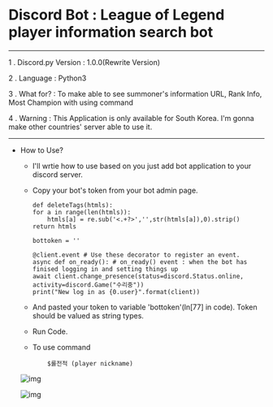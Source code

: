 Discord Bot : League of Legend player information search bot
===
***
1 . Discord.py Version : 1.0.0(Rewrite Version)

2 . Language : Python3

3 . What for? : To make able to see summoner's information URL, Rank Info, Most Champion with using command

4 . Warning  : This Application is only available for South Korea. I'm gonna make other countries' server able to use it.
***

- How to Use?

    - I'll wrtie how to use based on you just add bot application to your discord server.

    - Copy your bot's token from your bot admin page.

        ```python3
        def deleteTags(htmls):
        for a in range(len(htmls)):
            htmls[a] = re.sub('<.+?>','',str(htmls[a]),0).strip()
        return htmls

        bottoken = ''

        @client.event # Use these decorator to register an event.
        async def on_ready(): # on_ready() event : when the bot has finised logging in and setting things up
        await client.change_presence(status=discord.Status.online, activity=discord.Game("수리중"))
        print("New log in as {0.user}".format(client))
        ```

    - And pasted your token to variable 'bottoken'(ln[77] in code). Token should be valued as string types. 

    - Run Code.
    
    - To use command
    
        ~~~
            $롤전적 (player nickname)
        ~~~

    ![img](https://scontent-ssn1-1.xx.fbcdn.net/v/t1.0-9/90231854_1161743310835567_5624681710483406848_n.jpg?_nc_cat=106&_nc_sid=8024bb&_nc_ohc=6uTvN37CBisAX_2j8nJ&_nc_ht=scontent-ssn1-1.xx&oh=0fddbace6c29530b5767597a5de7a567&oe=5E9F4BBE)

    ![img](https://scontent-ssn1-1.xx.fbcdn.net/v/t1.0-9/90355101_1161743920835506_3671053142260187136_n.jpg?_nc_cat=111&_nc_sid=8024bb&_nc_ohc=BuXOMu3mfAMAX-18N5n&_nc_ht=scontent-ssn1-1.xx&oh=16865f47ac1fa0e7cfd65b1fc644f582&oe=5EA0B3F8)

